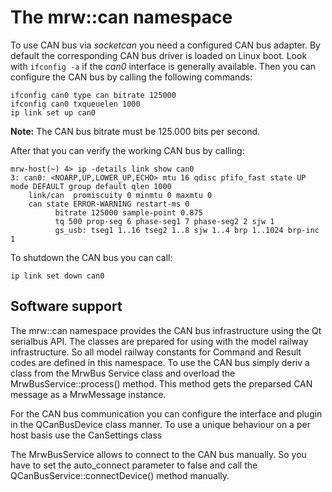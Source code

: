 # The mrw::can namespace

To use CAN bus via *socketcan* you need a configured CAN bus adapter. By default the corresponding CAN bus driver is loaded on Linux boot. Look with ```ifconfig -a``` if the *can0* interface is generally available. Then you can configure the CAN bus by calling the following commands:
```shell
ifconfig can0 type can bitrate 125000
ifconfig can0 txqueuelen 1000
ip link set up can0
```
**Note:** The CAN bus bitrate must be 125.000 bits per second.

After that you can verify the working CAN bus by calling:
```shell
mrw-host(~) 4> ip -details link show can0
3: can0: <NOARP,UP,LOWER_UP,ECHO> mtu 16 qdisc pfifo_fast state UP mode DEFAULT group default qlen 1000
    link/can  promiscuity 0 minmtu 0 maxmtu 0
    can state ERROR-WARNING restart-ms 0
          bitrate 125000 sample-point 0.875
          tq 500 prop-seg 6 phase-seg1 7 phase-seg2 2 sjw 1
          gs_usb: tseg1 1..16 tseg2 1..8 sjw 1..4 brp 1..1024 brp-inc 1
```

To shutdown the CAN bus you can call:
```shell
ip link set down can0
```

## Software support

The mrw::can namespace provides the CAN bus infrastructure using the Qt serialbus API. The classes are prepared for using with the model railway infrastructure. So all model railway constants for Command and Result codes are defined in this namespace. To use the CAN bus simply deriv a class from the MrwBus Service class and overload the MrwBusService::process() method. This method gets the preparsed CAN message as a MrwMessage instance.

For the CAN bus communication you can configure the interface and plugin in the QCanBusDevice class manner. To use a unique behaviour on a per host basis use the CanSettings class

The MrwBusService allows to connect to the CAN bus manually. So you have to set the auto_connect parameter to false and call the QCanBusService::connectDevice() method manually.
